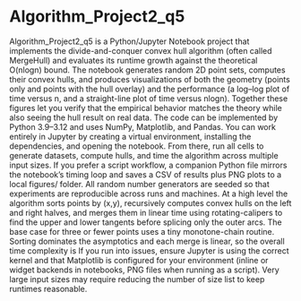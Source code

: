 # Algorithm_Project2_q5

Algorithm_Project2_q5 is a Python/Jupyter Notebook project that implements the divide-and-conquer convex hull algorithm (often called MergeHull) and evaluates its runtime growth against the theoretical O(nlogn) bound. The notebook generates random 2D point sets, computes their convex hulls, and produces visualizations of both the geometry (points only and points with the hull overlay) and the performance (a log–log plot of time versus n, and a straight-line plot of time versus nlogn). Together these figures let you verify that the empirical behavior matches the theory while also seeing the hull result on real data.
The code can be implemented by Python 3.9–3.12 and uses NumPy, Matplotlib, and Pandas. You can work entirely in Jupyter by creating a virtual environment, installing the dependencies, and opening the notebook. From there, run all cells to generate datasets, compute hulls, and time the algorithm across multiple input sizes. If you prefer a script workflow, a companion Python file mirrors the notebook’s timing loop and saves a CSV of results plus PNG plots to a local figures/ folder. All random number generators are seeded so that experiments are reproducible across runs and machines.
At a high level the algorithm sorts points by (x,y), recursively computes convex hulls on the left and right halves, and merges them in linear time using rotating-calipers to find the upper and lower tangents before splicing only the outer arcs. The base case for three or fewer points uses a tiny monotone-chain routine. Sorting dominates the asymptotics and each merge is linear, so the overall time complexity is 
If you run into issues, ensure Jupyter is using the correct kernel and that Matplotlib is configured for your environment (inline or widget backends in notebooks, PNG files when running as a script). Very large input sizes may require reducing the number of size list to keep runtimes reasonable. 
